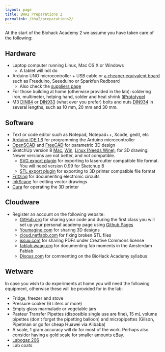 ```yaml
---
layout: page
title: BHA2 Preparations 2
permalink: /bha2/preparations2/
---
```


At the start of the Biohack Academy 2 we assume you have taken care of the following:

## Hardware
* Laptop computer running Linux, Mac OS X or Windows
  * A tablet will not do
* Arduino UNO microcontroller + USB cable or [a cheaper equivalent board](http://en.wikipedia.org/wiki/List_of_Arduino_boards_and_compatible_systems#Arduino_footprint-compatible_boards) such as Freeduino, Seeeduino or Sparkfun Redboard
  * Also check the [suppliers page](/suppliers/)
* For those building at home (otherwise provided in the lab): soldering iron, multimeter, helping hand, solder and heat shrink ([iPrototype](https://iprototype.nl/products/accessoires/tools/Heat-Shrink-Kit))
* M3 [DIN84](http://www.bevestigingsmateriaal.nl/bevestigingsmateriaal/bouten-schroeven/zaagsnede-kop/cilinderkopschroef-din-84/106) or [DIN933](http://www.bevestigingsmateriaal.nl/bevestigingsmateriaal/bouten-schroeven/buitenzeskant-kop/tapbouten-din-933/61) (what ever you prefer) bolts and nuts [DIN934](http://www.bevestigingsmateriaal.nl/bevestigingsmateriaal/moeren/zeskantmoer-din-934/75) in several lengths, such as 10 mm, 20 mm and 30 mm. 

## Software
* Text or code editor such as Notepad, Notepad++, Xcode, gedit, etc
* [Arduino IDE 1.6](http://arduino.cc/en/Main/Software) for programming the Arduino microcontroller
* [OpenSCAD](http://www.openscad.org/downloads.html) and [FreeCAD](http://www.freecadweb.org) for parametric 3D design
* SketchUp version 8 [Mac](http://www.oldapps.com/mac/sketchup.php), [Win](http://filehippo.com/download_sketchup/download/2f2d0bce86e6554b6df98772ca7200a2/), [Linux (Needs Wine)](https://appdb.winehq.org/objectManager.php?sClass=version&iId=21290), for 3D drawing. Newer versions are not better, and not compatible.
  * [SVG export plugin](https://code.google.com/p/sketchup-svg-outline-plugin/downloads/list) for exporting to lasercutter compatible file format. You will need version 0.99 for Sketchup 8
  * [STL export plugin](http://extensions.sketchup.com/en/content/sketchup-stl) for exporting to 3D printer compatible file format
* [Fritzing](http://fritzing.org/download/) for documenting electronic circuits
* [InkScape](https://www.inkscape.org/en/) for editing vector drawings
* [Cura](http://software.ultimaker.com/) for operating the 3D printer

## Cloudware
* Register an account on the following website:
  * [GitHub.org](http://www.github.org) for sharing your code and during the first class you will set up your personal academy page using [Github Pages](https://help.github.com/categories/github-pages-basics/) 
  * [Youmagine.com](http://www.youmagine.com) for sharing 3D designs
  * [cloud.netfabb.com](http://cloud.netfabb.com) for fixing broken STL files
  * [issuu.com](http://www.issuu.com) for sharing PDFs under Creative Commons license
  * [fablab.waag.org](http://fablab.waag.org) for documenting fab moments in the Amsterdam Fablab
  * [Disqus.com](https://disqus.com) for commenting on the BioHack Academy syllabus

## Wetware
In case you wish to do experiments at home you will need the following equipment, otherwise these will be provided for in the lab:

* Fridge, freezer and stove
* Pressure cooker (6 Liters or more)
* Empty glass marmalade or vegetable jars
* Pasteur Transfer Pipettes (disposible single use are fine), 15 mL volume pipettes (don't forget the pipetting balloon) and micropipettes (Gilson, Pipetman or go for cheap Huawei via Alibaba)
* A scale, 1 gram accuracy will do for most of the work. Perhaps also consider having a gold scale for smaller amounts [eBay](http://www.ebay.com/sch/i.html?_from=R40&_trksid=p2047675.m570.l1313.TR12.TRC2.A0.H0.Xgold+scale&_nkw=gold+scale&_sacat=0).
* [Labogaz 206](http://www.campingaz.com/RU/p-22842-labogaz-206.aspx)
* Lab coats

